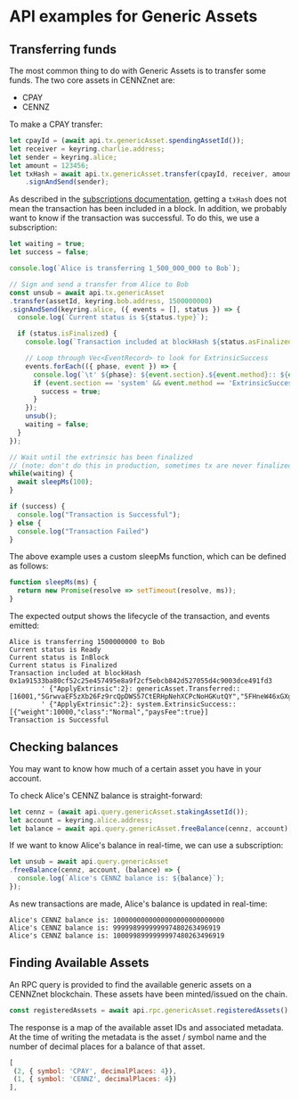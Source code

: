 # API examples for Generic Assets

## Transferring funds
The most common thing to do with Generic Assets is to transfer some funds.
The two core assets in CENNZnet are:
* CPAY
* CENNZ

To make a CPAY transfer:

```js
let cpayId = (await api.tx.genericAsset.spendingAssetId());
let receiver = keyring.charlie.address;
let sender = keyring.alice;
let amount = 123456;
let txHash = await api.tx.genericAsset.transfer(cpayId, receiver, amount)
    .signAndSend(sender);
```

As described in the [subscriptions documentation](subscriptions), getting a `txHash` does not mean the transaction has been included in a block. In addition, we probably want to know if the transaction was successful. To do this, we use a subscription:

```js
let waiting = true;
let success = false;

console.log(`Alice is transferring 1_500_000_000 to Bob`);

// Sign and send a transfer from Alice to Bob
const unsub = await api.tx.genericAsset
.transfer(assetId, keyring.bob.address, 1500000000)
.signAndSend(keyring.alice, ({ events = [], status }) => {
  console.log(`Current status is ${status.type}`);

  if (status.isFinalized) {
    console.log(`Transaction included at blockHash ${status.asFinalized}`);

    // Loop through Vec<EventRecord> to look for ExtrinsicSuccess
    events.forEach(({ phase, event }) => {
      console.log(`\t' ${phase}: ${event.section}.${event.method}:: ${event.data}`);
      if (event.section == 'system' && event.method == 'ExtrinsicSuccess') {
        success = true;
      }
    });
    unsub();
    waiting = false;
  }
});

// Wait until the extrinsic has been finalized
// (note: don't do this in production, sometimes tx are never finalized)
while(waiting) {
  await sleepMs(100);
}

if (success) {
  console.log("Transaction is Successful");
} else {
  console.log("Transaction Failed")
}
```

The above example uses a custom sleepMs function, which can be defined as follows:

```js
function sleepMs(ms) {
  return new Promise(resolve => setTimeout(resolve, ms));
}
```

The expected output shows the lifecycle of the transaction, and events emitted:

```
Alice is transferring 1500000000 to Bob
Current status is Ready
Current status is InBlock
Current status is Finalized
Transaction included at blockHash 0x1a91533ba80cf52c25e457495e8a9f2cf5ebcb842d527055d4c9003dce491fd3
        ' {"ApplyExtrinsic":2}: genericAsset.Transferred:: [16001,"5GrwvaEF5zXb26Fz9rcQpDWS57CtERHpNehXCPcNoHGKutQY","5FHneW46xGXgs5mUiveU4sbTyGBzmstUspZC92UhjJM694ty",1500000000]
        ' {"ApplyExtrinsic":2}: system.ExtrinsicSuccess:: [{"weight":10000,"class":"Normal","paysFee":true}]
Transaction is Successful
```

## Checking balances
You may want to know how much of a certain asset you have in your account.

To check Alice's CENNZ balance is straight-forward:

```js
let cennz = (await api.query.genericAsset.stakingAssetId());
let account = keyring.alice.address;
let balance = await api.query.genericAsset.freeBalance(cennz, account);
```

If we want to know Alice's balance in real-time, we can use a subscription:

```js
let unsub = await api.query.genericAsset
.freeBalance(cennz, account, (balance) => {
  console.log(`Alice's CENNZ balance is: ${balance}`);
});
```

As new transactions are made, Alice's balance is updated in real-time:
```
Alice's CENNZ balance is: 1000000000000000000000000000
Alice's CENNZ balance is: 999998999999997480263496919
Alice's CENNZ balance is: 1000998999999997480263496919
```

## Finding Available Assets
An RPC query is provided to find the available generic assets on a CENNZnet blockchain.
These assets have been minted/issued on the chain.

```js
const registeredAssets = await api.rpc.genericAsset.registeredAssets();
```

The response is a map of the available asset IDs and associated metadata.
At the time of writing the metadata is the asset / symbol name and the number of decimal places for a balance of that asset.
```js
[
 (2, { symbol: 'CPAY', decimalPlaces: 4}),
 (1, { symbol: 'CENNZ', decimalPlaces: 4})
],
```